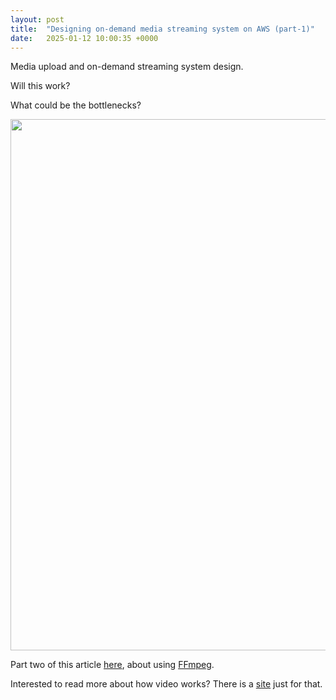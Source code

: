 ```yaml
---
layout: post
title:  "Designing on-demand media streaming system on AWS (part-1)"
date:   2025-01-12 10:00:35 +0000
---
```

Media upload and on-demand streaming system design.

Will this work?

What could be the bottlenecks? 

<img src="{{site.baseurl}}/assets/streaming_media.png" width=850 />

Part two of this article [here](https://hashincludelabs.github.io/2025/01/13/streaming-media-2/), about using [FFmpeg](https://www.ffmpeg.org/).

Interested to read more about how video works? There is a [site](https://howvideo.works/) just for that.